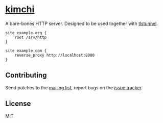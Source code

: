 # [kimchi]

A bare-bones HTTP server. Designed to be used together with [tlstunnel].

```
site example.org {
	root /srv/http
}

site example.com {
	reverse_proxy http://localhost:8080
}
```

## Contributing

Send patches to the [mailing list], report bugs on the [issue tracker].

## License

MIT

[kimchi]: https://sr.ht/~emersion/kimchi
[tlstunnel]: https://sr.ht/~emersion/tlstunnel
[mailing list]: https://lists.sr.ht/~emersion/public-inbox
[issue tracker]: https://todo.sr.ht/~emersion/kimchi
